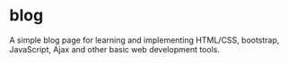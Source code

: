 # blog

A simple blog page for learning and implementing HTML/CSS, bootstrap, JavaScript, Ajax and other basic web development tools.
